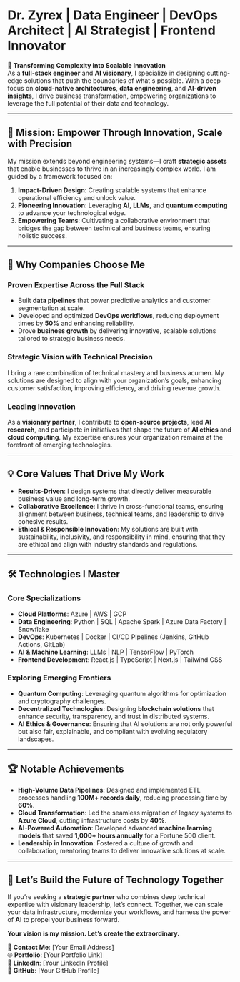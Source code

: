 # **Dr. Zyrex | Data Engineer | DevOps Architect | AI Strategist | Frontend Innovator**

🌟 **Transforming Complexity into Scalable Innovation**  
As a **full-stack engineer** and **AI visionary**, I specialize in designing cutting-edge solutions that push the boundaries of what's possible. With a deep focus on **cloud-native architectures**, **data engineering**, and **AI-driven insights**, I drive business transformation, empowering organizations to leverage the full potential of their data and technology.

---

## **🎯 Mission: Empower Through Innovation, Scale with Precision**

My mission extends beyond engineering systems—I craft **strategic assets** that enable businesses to thrive in an increasingly complex world. I am guided by a framework focused on:

1. **Impact-Driven Design**: Creating scalable systems that enhance operational efficiency and unlock value.
2. **Pioneering Innovation**: Leveraging **AI**, **LLMs**, and **quantum computing** to advance your technological edge.
3. **Empowering Teams**: Cultivating a collaborative environment that bridges the gap between technical and business teams, ensuring holistic success.

---

## **🚀 Why Companies Choose Me**

### **Proven Expertise Across the Full Stack**
- Built **data pipelines** that power predictive analytics and customer segmentation at scale.
- Developed and optimized **DevOps workflows**, reducing deployment times by **50%** and enhancing reliability.
- Drove **business growth** by delivering innovative, scalable solutions tailored to strategic business needs.

### **Strategic Vision with Technical Precision**
I bring a rare combination of technical mastery and business acumen. My solutions are designed to align with your organization’s goals, enhancing customer satisfaction, improving efficiency, and driving revenue growth.

### **Leading Innovation**
As a **visionary partner**, I contribute to **open-source projects**, lead **AI research**, and participate in initiatives that shape the future of **AI ethics** and **cloud computing**. My expertise ensures your organization remains at the forefront of emerging technologies.

---

## **💡 Core Values That Drive My Work**

- **Results-Driven**: I design systems that directly deliver measurable business value and long-term growth.
- **Collaborative Excellence**: I thrive in cross-functional teams, ensuring alignment between business, technical teams, and leadership to drive cohesive results.
- **Ethical & Responsible Innovation**: My solutions are built with sustainability, inclusivity, and responsibility in mind, ensuring that they are ethical and align with industry standards and regulations.

---

## **🛠️ Technologies I Master**

### **Core Specializations**
- **Cloud Platforms**: Azure | AWS | GCP  
- **Data Engineering**: Python | SQL | Apache Spark | Azure Data Factory | Snowflake  
- **DevOps**: Kubernetes | Docker | CI/CD Pipelines (Jenkins, GitHub Actions, GitLab)  
- **AI & Machine Learning**: LLMs | NLP | TensorFlow | PyTorch  
- **Frontend Development**: React.js | TypeScript | Next.js | Tailwind CSS  

### **Exploring Emerging Frontiers**
- **Quantum Computing**: Leveraging quantum algorithms for optimization and cryptography challenges.
- **Decentralized Technologies**: Designing **blockchain solutions** that enhance security, transparency, and trust in distributed systems.
- **AI Ethics & Governance**: Ensuring that AI solutions are not only powerful but also fair, explainable, and compliant with evolving regulatory landscapes.

---

## **🏆 Notable Achievements**

- **High-Volume Data Pipelines**: Designed and implemented ETL processes handling **100M+ records daily**, reducing processing time by **60%**.
- **Cloud Transformation**: Led the seamless migration of legacy systems to **Azure Cloud**, cutting infrastructure costs by **40%**.
- **AI-Powered Automation**: Developed advanced **machine learning models** that saved **1,000+ hours annually** for a Fortune 500 client.
- **Leadership in Innovation**: Fostered a culture of growth and collaboration, mentoring teams to deliver innovative solutions at scale.

---

## **🌟 Let’s Build the Future of Technology Together**

If you’re seeking a **strategic partner** who combines deep technical expertise with visionary leadership, let’s connect. Together, we can scale your data infrastructure, modernize your workflows, and harness the power of **AI** to propel your business forward.

**Your vision is my mission. Let’s create the extraordinary.**

📧 **Contact Me**: [Your Email Address]  
🌐 **Portfolio**: [Your Portfolio Link]  
🔗 **LinkedIn**: [Your LinkedIn Profile]  
🐙 **GitHub**: [Your GitHub Profile]
